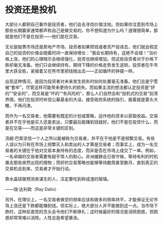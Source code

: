 # 投资还是投机

大部分人都把自己看作是投资者，他们会去寻找价值洼地。但如果你注意到市场上那些长期赢家通常都声称自己是做交易的，你不想知道为什么吗？道理很简单，那就是他们不是在投资——他们是在交易。

无论是股票市场还是房地产市场，投资者如果把钱或者资产投进去，他们就会假定自己的投资的价值会随着时间一直保持增长：“我会长期持有，这绝不会错！”当价格上涨，他们的心理暗示会继续强化，投资也继续增加。但这些投资者对于价格下跌却毫无准备。他们只会继续持有，期待下降的价格走势发生逆转。投资者在牛市里大获全胜，紧接着又在熊市里把钱赔出去——正如循环的钟摆一样。

出现这种情况，是因为投资者对未来发生损失时如何处置毫无准备。他们总是宁愿被“套牢”，尽管这样可能带来更持久的损失。而如果主流的想法都认定投资是“好的”“安全的”，而交易是“坏的”“有风险的”，那么人们自然会和“投机式的交易”划清界限。他们在投资时听信公募基金的大话，接受政府系统的指引，接着就是蒙头大睡，不再问津。

而作为一名交易者，他需要有既定的计划或策略，运作他的资本以获取收益。交易者并不在乎他是买入还是卖出，只要最后能赚到钱就好。他们不是在投资什么，而是在交易——而这是非常关键的区别。

汤姆·巴索坚信一个人之所以能被称为交易者，并不在于他是不是频繁交易。有些人误以为只有在市场上频繁买入和卖出的人才算是交易者；而事实上，成为一名交易者的关键在于他对交易本身持有的态度，而非是否在市场上成交了一单。例如，一名卓越的交易者需要有超乎常人的耐心。非洲雄狮会日夜守候，等待有利的时机袭击那些突然出现的猎物；而好的交易策略也能够等待数周甚至数月，直到真正的交易机会到来，交易者才开始行动。

靠水晶球做预测来谋生的人，注定要吃到碎成渣的玻璃。

——瑞·达利欧（Ray Dalio）

另外，在理论上，一名交易者做空的频率应该和做多的频率持平，才能保证无论市场上涨还是下跌都能赚到钱。但实际上，绝大部分人并不能做到这一点。当市场下跌时，这种反直觉的念头会令他们不断挣扎；这时候最好的情况是消除困惑，但困惑却常常难以消除。人性总是希望暴涨。